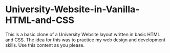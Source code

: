 # University-Website-in-Vanilla-HTML-and-CSS

This is a basic clone of a University Website layout written in basic HTML and CSS. The idea for this was to practice my web design and development skills. 
Use this content as you please.
